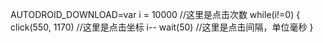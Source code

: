 AUTODROID_DOWNLOAD=var i = 10000 //这里是点击次数
while(i!=0) {
click(550, 1170) //这里是点击坐标
i--
wait(50) //这里是点击间隔，单位毫秒
}
